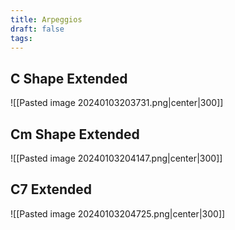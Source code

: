 ```yaml
---
title: Arpeggios
draft: false
tags:
---
```

## C Shape Extended
![[Pasted image 20240103203731.png|center|300]]
## Cm Shape Extended
![[Pasted image 20240103204147.png|center|300]]
## C7 Extended
![[Pasted image 20240103204725.png|center|300]]


